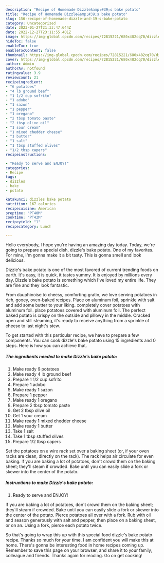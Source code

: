 ```yaml
---
description: "Recipe of Homemade Dizzle&amp;#39;s bake potato"
title: "Recipe of Homemade Dizzle&amp;#39;s bake potato"
slug: 156-recipe-of-homemade-dizzle-and-39-s-bake-potato
category: Uncategorized
date: 2023-01-27T21:33:47.644Z
date: 2022-12-27T23:11:55.401Z
image: https://img-global.cpcdn.com/recipes/72815221/680x482cq70/dizzles-bake-potato-recipe-main-photo.jpg
hideToc: false
enableToc: true
enableTocContent: false
thumbnail: https://img-global.cpcdn.com/recipes/72815221/680x482cq70/dizzles-bake-potato-recipe-main-photo.jpg
cover: https://img-global.cpcdn.com/recipes/72815221/680x482cq70/dizzles-bake-potato-recipe-main-photo.jpg
author: Admin
authorAv: notfound
ratingvalue: 3.9
reviewcount: 21
recipeingredient:
- "6 potatoes"
- "4 lb ground beef"
- "1 1/2 cup sofrito"
- "1 adobo"
- "1 sazon"
- "1 pepper"
- "1 oregano"
- "2 tbsp tomato paste"
- "2 tbsp olive oil"
- "1 sour cream"
- "1 mixed chedder cheese"
- "1 butter"
- "1 salt"
- "1 tbsp stuffed olives"
- "1/2 tbsp capers"
recipeinstructions:

- "Ready to serve and ENJOY!"
categories:
- Recipe
tags:
- dizzles
- bake
- potato

katakunci: dizzles bake potato 
nutrition: 167 calories
recipecuisine: American
preptime: "PT40M"
cooktime: "PT42M"
recipeyield: "1"
recipecategory: Lunch

---
```



Hello everybody, I hope you're having an amazing day today. Today, we're going to prepare a special dish, dizzle&#39;s bake potato. One of my favorites. For mine, I'm gonna make it a bit tasty. This is gonna smell and look delicious.

Dizzle&#39;s bake potato is one of the most favored of current trending foods on earth. It's easy, it is quick, it tastes yummy. It is enjoyed by millions every day. Dizzle&#39;s bake potato is something which I've loved my entire life. They are fine and they look fantastic.

From dauphinoise to cheesy, comforting gratin, we love serving potatoes in rich, gooey, oven-baked recipes. Place on aluminum foil, sprinkle with salt and add some butter to your liking. completely cover potatoes with aluminum foil. place potatoes covered with aluminum foil. The perfect baked potato is crispy on the outside and pillowy in the middle. Cracked open and still steaming, it&#39;s ready to receive anything from a sprinkle of cheese to last night&#39;s stew.


To get started with this particular recipe, we have to prepare a few components. You can cook dizzle&#39;s bake potato using 15 ingredients and 0 steps. Here is how you can achieve that.

<!--inarticleads1-->

##### The ingredients needed to make Dizzle&#39;s bake potato:

1. Make ready 6 potatoes
1. Make ready 4 lb ground beef
1. Prepare 1 1/2 cup sofrito
1. Prepare 1 adobo
1. Make ready 1 sazon
1. Prepare 1 pepper
1. Make ready 1 oregano
1. Prepare 2 tbsp tomato paste
1. Get 2 tbsp olive oil
1. Get 1 sour cream
1. Make ready 1 mixed chedder cheese
1. Make ready 1 butter
1. Take 1 salt
1. Take 1 tbsp stuffed olives
1. Prepare 1/2 tbsp capers


Set the potatoes on a wire rack set over a baking sheet (or, if your oven racks are clean, directly on the rack). The rack helps air circulate for even baking. If you are baking a lot of potatoes, don&#39;t crowd them on the baking sheet; they&#39;ll steam if crowded. Bake until you can easily slide a fork or skewer into the center of the potato. 

<!--inarticleads2-->

##### Instructions to make Dizzle&#39;s bake potato:


1. Ready to serve and ENJOY!

If you are baking a lot of potatoes, don&#39;t crowd them on the baking sheet; they&#39;ll steam if crowded. Bake until you can easily slide a fork or skewer into the center of the potato. Pierce potatoes all over with a fork. Rub with oil and season generously with salt and pepper, then place on a baking sheet, or on an. Using a fork, pierce each potato twice. 

So that's going to wrap this up with this special food dizzle&#39;s bake potato recipe. Thanks so much for your time. I am confident you will make this at home. There's gonna be interesting food in home recipes coming up. Remember to save this page on your browser, and share it to your family, colleague and friends. Thanks again for reading. Go on get cooking!
